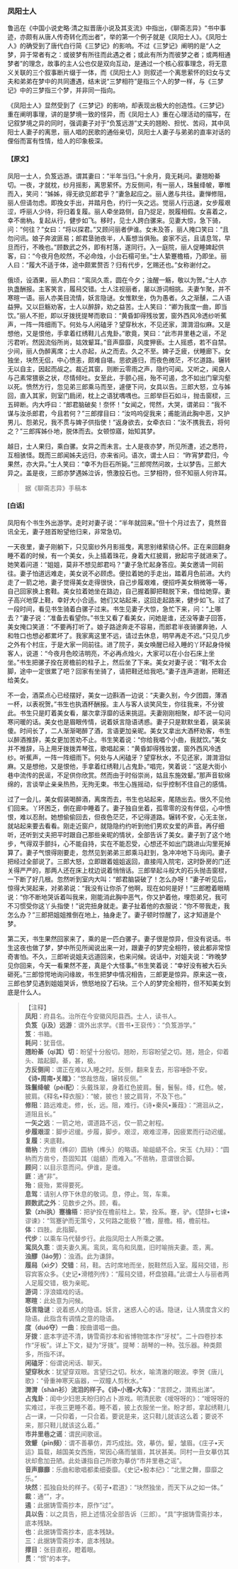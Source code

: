 <script type="text/javascript">
    var head = document.getElementsByTagName('head')[0];
    cssURL = '/public/liao.css';
    linkTag = document.createElement('link');
    linkTag.href = cssURL;
    linkTag.setAttribute('type','text/css');
    linkTag.setAttribute('rel','stylesheet');
    head.appendChild(linkTag);
</script>
### 凤阳士人

鲁迅在《中国小说史略·清之拟晋唐小说及其支流》中指出，《聊斋志异》“书中事迹，亦颇有从唐人传奇转化而出者”，举的第一个例子就是《凤阳士人》。《凤阳士人》的确受到了唐代白行简《三梦记》的影响。不过《三梦记》阐明的是“人之梦，异于常者有之：或彼梦有所往而此遇之者；或此有所为而彼梦之者；或两相通梦者”的理念，故事的主人公也仅是双向互动，是通过一个核心叙事理念，将无意义关联的三个叙事断片缀于一体，而《凤阳士人》则叙述一个离思萦怀的妇女与丈夫和弟弟在梦中的共同遭遇，结末说“三梦相符”是指三个人的梦一样，与《三梦记》中的三梦指三个梦，并非同一指向。

《凤阳士人》显然受到了《三梦记》的影响，却表现出极大的创造性。《三梦记》重在阐明事理，讲的是梦境一致的怪异，而《凤阳士人》重在心理活动的描写，在记叙梦境之异的同时，强调妻子对于“负笈远游”丈夫的翘盼、担忧、苦闷，其中凤阳士人妻子的离思，丽人唱的民歌的通俗亲切，凤阳士人妻子与弟弟的直率对话的俚俗而富有性情，给人的印象极深。

#### 【原文】
<section>
凤阳一士人，负笈远游。谓其妻曰：“半年当归。”十余月，竟无耗问。妻翘盼綦切。一夜，才就枕，纱月摇影，离思萦怀。方反侧间，有一丽人，珠鬟绛帔，搴帷而入，笑问：“姊姊，得无欲见郎君乎？”妻急起应之。丽人邀与共往。妻惮修阻，丽人但请勿虑。即挽女手出，并踏月色，约行一矢之远。觉丽人行迅速，女步履艰涩，呼丽人少待，将归着复履。丽人牵坐路侧，自乃捉足，脱履相假。女喜着之，幸不凿枘。复起从行，健步如飞。移时，见士人跨白骡来。见妻大惊，急下骑，问：“何往？”女曰：“将以探君。”又顾问丽者伊谁。女未及答，丽人掩口笑曰：“且勿问讯。娘子奔波匪易；郎君垦驰夜半，人畜想当俱殆。妾家不远，且请息驾，早旦而行，不晚也。”顾数武之外，即有村落，遂同行。入一庭院，丽人促睡婢起供客，曰：“今夜月色皎然，不必命烛，小台石榻可坐。”士人絷蹇檐梧，乃即坐。丽人曰：“履大不适于体，途中颇累赘否？归有代步，乞赐还也。”女称谢付之。

俄顷，设酒果，丽人酌曰：“鸾凤久乖，圆在今夕；浊醒一觞，敬以为贺。”士人亦执盏酬报。主客笑言，履舄交错。士人注视丽者，屡以游词相挑。夫妻乍聚，并不寒暄一语。丽人亦美目流情，妖言隐谜。女惟默坐，伪为愚者。久之渐醺，二人语益狎。又以巨觞劝客，士人以醉辞，劝之益苦。士人笑曰：“卿为我度一曲，即当饮。”丽人不拒，即以牙拨抚提琴而歌曰：“黄昏卸得残妆罢，窗外西风冷透纱听蕉声，一阵一阵细雨下。何处与人闲磕牙？望穿秋水，不见还家，潸潸泪似麻。又是想他，又是恨他，手拿着红绣鞋儿占鬼卦。”歌竟，笑曰：“此市井里巷之谣，不足污君听。然因流俗所尚，姑效颦耳。”音声靡靡，风度狎亵。士人摇惑，若不自禁。少间，丽人伪醉离席；士人亦起，从之而去。久之不至。婢子乏疲，伏睡廊下。女独坐，块然无侣，中心愤恚，颇难自堪。思欲遁归，而夜色微茫，不忆道路。辗转无以自主，因起而觇之。裁近其窗，则断云零雨之声，隐约可闻。又听之，闻良人与己素常猥亵之状，尽情倾吐。女至此，手颤心摇，殆不可遏，念不如出门窜沟壑以死。愤然方行，忽见弟三郎乘马而至，遽便下问，女具以告。三郎大怒，立与姊回，直入其家，则室门扃闭，枕上之语犹喁喁也。三郎举巨石如斗，抛击窗棂，三五碎断。内大呼曰：“郎君脑破矣！奈怀！”女闻之，愕然，大哭，谓弟曰：“我不谋与汝杀郎君，今且若何？”三郎撑目曰：“汝呜呜促我来；甫能消此胸中恶，又护男儿、怨弟兄，我不贯与婢子供指使！”返身欲去，女牵衣曰：“汝不携我去，将何之？”三郎挥姊仆地，脱体而去。女顿惊寤，始知其梦。

越日，士人果归，乘白骡。女异之而未言。士人是夜亦梦，所见所遭，述之悉符，互相骇怪。既而三郎闻姊夫远归，亦来省问。语次，谓士人曰：
“昨宵梦君归，今果然，亦大异。”士人笑曰：“幸不为巨石所毙。”三郎愕然问故，士以梦告。三郎大异之。盖是夜，三郎亦梦遇姊泣诉，愤激投石也。三梦相符，但不知丽人何许耳。

</section>

> 据《聊斋志异》手稿本

#### [白话]
<aside>

凤阳有个书生外出游学。走时对妻子说：“半年就回来。”但十个月过去了，竟然音讯全无，妻子翘首盼望他归来，非常急切。

一天夜里，妻子刚躺下，只见窗纱外月影摇曳，离思别绪萦绕心怀。正在来回翻身睡不着的时候，有一个美女，头上插着珠花，身着大红披肩，掀起帘子就进来了。她笑着问道：“姐姐，莫非不想见郎君吗？”妻子急忙起身答应。美女邀请一同前往。妻子怕道远难走，美女说不必顾虑。便拉着她的手走出，踏着月色前进。大约走了一箭之地，妻子觉得美女走得很快，自己步履艰难，便招呼美女稍微等一等，自己回家换上套鞋。美女拉着她坐在路边，自己握着脚把鞋脱下来，借给她穿。妻子高兴地穿上鞋，幸好大小合适。她们又站起来，这回走起路来，健步如飞。过了一段时间，看见书生骑着白骡子过来。书生见妻子大惊，急忙下来，问：“上哪去？”妻子说：“准备去看望你。”书生又看了看美女，问她是谁，还没等妻子回答，美女掩口笑道：“不要再打听了。娘子路途奔走不容易，而郎君半夜骑骡奔驰，人和牲口也想必都累坏了。我家离这里不远，请过去休息，明早再走不迟。”只见几步之外有个村庄，于是大家一同前往。进了院子，美女唤醒已经入睡的丫环起身侍候客人，说道：“今夜月色皎洁明亮，不必再点烛火，大家可以在小台石床上坐坐。”书生把骡子拴在房檐前的柱子上，然后坐了下来。美女对妻子说：“鞋不太合脚，途中一定很累了吧？回家有坐骑了，请把鞋还给我吧。”妻子连声道谢，把鞋还给美女。

不一会，酒菜点心已经摆好，美女一边斟酒一边说：“夫妻久别，今夕团圆，薄酒一杯，以表祝贺。”书生也执酒杯酬报。主人与客人谈笑风生，你往我来，不分彼此。书生只是盯着美女看，屡次拿浮靡的话来挑逗。夫妻刚刚相聚，却不说一句问寒问暖的话。美女也是眉眼传情，说着妖言隐语诱惑。妻子只是默默坐着，装呆装傻。时间长了，二人渐渐喝醉了酒，言语更加亲昵。美女又拿出大酒杯劝客，书生以醉酒推辞，美女更加苦劝不止。书生笑着说：“你给我唱个小曲，我就饮。”美女并不推辞，马上用牙拨拨弄琴弦，歌唱起来：“黄昏卸得残妆罢，窗外西风冷透纱。听蕉声，一阵一阵细雨下。何处与人闲磕牙？望穿秋水，不见还家，潸潸泪似麻。又是想他，又是恨他，手拿着红绣鞋儿占鬼卦。”唱完，笑着说：“这是大街小巷中流传的民谣，不足供你欣赏。然而由于时俗崇尚，姑且东施效颦。”那声音软绵绵的，言谈举止亲亲热热，无拘无束。书生心旌摇动，似乎控制不住自己的感情。

过了一会儿，美女假装喝醉酒，离席而去，书生也站起来，尾随出去。很久不见他们回来。丫环困乏，倒在廊中睡着了。妻子独自坐着，孤零零的没有伴侣，心中愤恨，难以忍耐。她想偷偷回去，但夜色茫茫，不记得道路。辗转不安，心无主张，就站起来要去看看。刚走近窗户，就隐隐约约听到他们男欢女爱的声音。再仔细听，还听到丈夫把平时跟自己那些亲昵的情状，全部告诉了美女。妻子到了这个地步，气得双手颤抖，心不能自持，实在不能忍受，心想还不如出门跳进山沟里死掉算了。妻子气恨得刚要走，忽然见到弟弟三郎乘马赶到，急冲冲地下马询问。妻子把经过全部说了。三郎大怒，立即跟着姐姐返回，直接闯入院宅，这时卧房的门还关得严严的，那两人还在床上枕边说着悄悄话。三郎举起斗般大的石头抛击窗棂，一下断了好几根。忽然听到室内大叫：“郎君脑袋破了！怎么办呀！”妻子听见后，惊得大哭起来，对弟弟说：“我没有让你杀了他啊，现在如何是好！”三郎瞪着眼睛说：“你不断地哭诉着叫我来，刚能消此胸中恶气，你又护着他，埋怨弟兄，我可不习惯受你这丫头指使！”说完扭身就走。妻子扯着他的衣服说：“你不带我走，我怎么办？”三郎把姐姐推倒在地上，抽身走了。妻子顿时惊醒了，这才知道是个梦。

第二天，书生果然回家来了，乘的是一匹白骡子。妻子很是惊异，但没有说话。书生这夜也做了梦，梦中所见所闻说出来一对，跟妻子的梦完全相符，彼此都非常惊奇害怕。不久，三郎听说姐夫远道回来，也来问候。说话中，对姐夫说：“昨晚梦见你回来，今天一看果然不差，真是个大怪事。”书生笑着说：“幸好没有被大石头砸死。”三郎惊愕地询问缘故，书生把梦中情况相告，三郎更是惊异。原来这一夜，三郎也梦见遇到姐姐哭诉，愤怒地投了石块。三个人的梦完全相符，但不知美女到底是什么人。

</aside>

> 【注释】  
<b>凤阳</b>：府县名。治所在今安徽风阳县西。士人，读书人。  
<b>负笈（jí及）远游</b>：谓外出求学。《晋书•王裒传》：“负笈游学。”  
<b>笈</b>：书箱。  
<b>耗问</b>：犹音信。  
<b>翘盼綦（qí其）切</b>：盼望十分殷切。翘盼，形容盼望之切。翘，翘企，仰着头、踏起脚。綦，甚，极。  
<b>方反侧间</b>：谓正在难以入睡之时。反侧，翻来复去，形容唾卧不安。  
<b>《诗•周南•关雎》</b>：“悠哉悠哉，辗转反侧。”  
<b>珠鬟绛帔（pèi配）</b>：头戴珠翠，身着红色披肩。鬟，鬟髻。绛，红色。帔，披肩。《释名•释衣服》：“帔，披也！披之肩背，不及下也。”  
<b>修阻</b>：路远难走。修，长，远。阻，难行。《诗•秦风•蒹葭》：“溯洄从之，道阻且长。”  
<b>一矢之远</b>：一箭之地，谓道路不远，仅一箭之射程。  
<b>步履艰涩</b>：脚步迟缓。步履，脚步。艰涩，艰难涩滞，因疲累而行动迟缓。  
<b>复履</b>：夹底鞋。  
<b>凿枘</b>：方凿（榫卯）圆枘（榫头）的略语。喻龃龉不合。宋玉《九辩》：“圆枘而方凿兮，吾固知其（龃龉）而难入。”不凿枘，意谓很合脚。  
<b>顾问</b>：以目示意而问。伊谁，是谁。  
<b>匪</b>：通“非”。  
<b>殆</b>：疲殆，累得要死。  
<b>息驾</b>：请别人停下休息的敬词。息，停止。驾，车乘。  
<b>顾数武之外</b>：见数步之外。顾，看。  
<b>絷（zhí执）蹇檐梧</b>：把驴拴在檐前柱上。絷，拴系。蹇，驴。《楚辞•七谏•谬谏》：“驾蹇驴而无策兮，又何路之能极？”檐，屋檐。梧，檐前柱。  
<b>体</b>：四肢。此指脚。  
<b>代步</b>：以乘车马代替步行。此指凤阳士人所乘之骡。  
<b>鸾凤久乖</b>：谓夫妻久离。鸾凤，鸾鸟和凤凰，旧时喻捎夫妻。乖，离。  
<b>浊醪（láo劳）</b>：浊酒。此为谦辞。  
<b>履舄（xì夕）交错</b>：舄，鞋。古时席地而坐，脱鞋然后入室。履舄交错，形容宾客众多。《史记•滑稽列传》：“履舄交错，杯盘狼藉。”此谓士人与丽者两人足履交错，极为亲昵。  
<b>游词</b>：浮浪嬉戏的话。  
<b>寒暄</b>：此处意为问候。  
<b>妖言隐谜</b>：说着惑人的隐语。妖言，迷惑人心的话。隐谜，让人猜度含义的隐语。此指含有调情之意的隐语。  
<b>度（duó夺）一曲</b>：按曲谱唱一曲。  
<b>牙拨</b>：底本字迹不清，铸雪斋抄本和省博物馆本作“牙杖”。二十四卷抄本作“牙板”。详上下文，疑为“牙拨”。提琴：胡琴的一种。弦乐器。种类颇多，所指不详。  
<b>闲磕牙</b>：俗谓说闲话、聊天。  
<b>望穿秋水</b>：犹望穿双眼。言望归之切。秋水，喻清澈的眼波。李贺《唐儿歌》：“骨重神寒天庙器，一双瞳人剪秋水。”  
<b>潸潸（shàn衫）流泪的样子。《诗•小雅•大车》</b>：“言顾之，潸焉出涕”。  
<b>占鬼卦</b>：闺中少妇思夫盼归的占卜游戏。明清民歌《嗳呀呀的》：“嗳呀呀的实难过，半夜三更睡不着。睡不着，披上衣服坐一坐。盼才郎，拿起绣鞋儿占一课，一只仰着，一只合着。要说是来，这只鞋儿就该这么着；要说不来，那只鞋儿就该这么着。”  
<b>市井里巷之谣</b>：谓民间歌谣。  
<b>效颦（pīn频）</b>：谓不善摹仿，弄巧成拙。效，摹仿。颦，皱眉。《庄子•天运》篇载，越国美女西施，常因心痛而皱眉，其状甚美。同村一丑女摹仿其状却愈加丑陋。此处谦指自己所歌为摹仿“市井里巷之谣”。  
<b>音声靡靡</b>：乐曲和歌唱都柔细委靡。《史记•殷本纪》：“北里之舞，靡靡之乐。”  
<b>块然</b>：孤独自处的样子。《荀子•君道》：“块然独坐，而天下从之如一体。”  
<b>裁</b>：通“”，才。  
<b>遏</b>：此据铸雪斋抄本，原作“过”。  
<b>具以告</b>：以之具告，把上述情况全部告诉（三郎）。“具”字据铸雪斋抄本，底本残缺。  
<b>也</b>：此据铸雪斋抄本，底本残缺。  
<b>三</b>：此据铸雪斋抄本，底本残缺。  
<b>撑目</b>：张目直视，瞪着眼。  
<b>贯</b>：“惯”的本字。  
